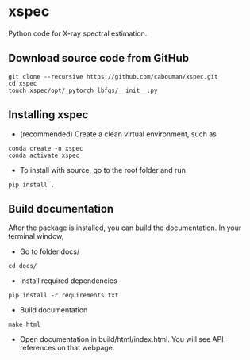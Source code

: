 # xspec

Python code for X-ray spectral estimation.

## Download source code from GitHub

```
git clone --recursive https://github.com/cabouman/xspec.git
cd xspec
touch xspec/opt/_pytorch_lbfgs/__init__.py
```

## Installing xspec

- (recommended) Create a clean virtual environment, such as

```
conda create -n xspec
conda activate xspec
```

- To install with source, go to the root folder and run

```
pip install .
```



## Build documentation
After the package is installed, you can build the documentation.
In your terminal window, 
- Go to folder docs/
```
cd docs/
```
- Install required dependencies
```
pip install -r requirements.txt
```
- Build documentation
```
make html
```
- Open documentation in build/html/index.html. You will see API references on that webpage.


